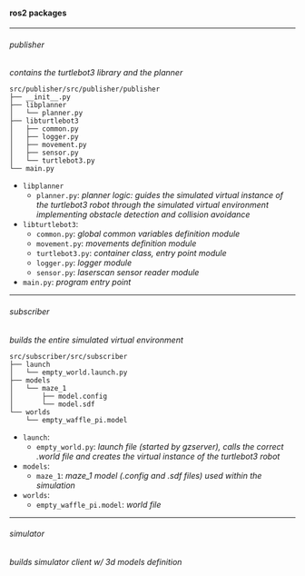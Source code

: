 #### ros2 packages

---

###### publisher
*contains the turtlebot3 library and the planner*

```
src/publisher/src/publisher/publisher
├── __init__.py
├── libplanner
│   └── planner.py
├── libturtlebot3
│   ├── common.py
│   ├── logger.py
│   ├── movement.py
│   ├── sensor.py
│   └── turtlebot3.py
└── main.py
```

* `libplanner`
	* `planner.py`: *planner logic: guides the simulated virtual instance of the turtlebot3
		robot through the simulated virtual environment implementing obstacle detection and
		collision avoidance*
* `libturtlebot3`:
	* `common.py`: *global common variables definition module*
	* `movement.py`: *movements definition module*
	* `turtlebot3.py`: *container class, entry point module*
	* `logger.py`: *logger module*
	* `sensor.py`: *laserscan sensor reader module*
* `main.py`: *program entry point*

---

###### subscriber
*builds the entire simulated virtual environment*

```
src/subscriber/src/subscriber
├── launch
│   └── empty_world.launch.py
├── models
│   └── maze_1
│       ├── model.config
│       └── model.sdf
└── worlds
    └── empty_waffle_pi.model
```

* `launch`:
	* `empty_world.py`: *launch file (started by gzserver), calls the correct .world file and
	  creates the virtual instance of the turtlebot3 robot*
* `models`:
	* `maze_1`: *maze_1 model (.config and .sdf files) used within the simulation*
* `worlds`:
	* `empty_waffle_pi.model`: *world file*

---

###### simulator
*builds simulator client w/ 3d models definition*
